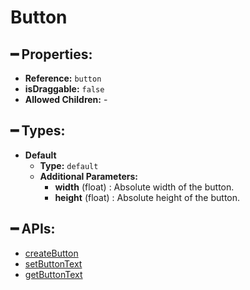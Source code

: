 # Button

## ━ Properties:

* **Reference:** `button`
* **isDraggable:** `false`
* **Allowed Children:** -

## ━ Types:

* **Default**
  * **Type:** `default`
  * **Additional Parameters:**
    * **width** \(float\) : Absolute width of the button.
    * **height** \(float\) : Absolute height of the button.

## ━ APIs:

* [createButton](createButton.md)
* [setButtonText](setButtonText.md)
* [getButtonText](getButtonText.md)